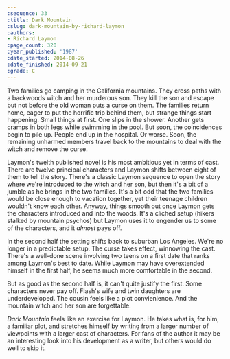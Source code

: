 ```yaml
---
:sequence: 33
:title: Dark Mountain
:slug: dark-mountain-by-richard-laymon
:authors:
- Richard Laymon
:page_count: 320
:year_published: '1987'
:date_started: 2014-08-26
:date_finished: 2014-09-21
:grade: C
---
```


Two families go camping in the California mountains. They cross paths with a backwoods witch and her murderous son. They kill the son and escape but not before the old woman puts a curse on them. The families return home, eager to put the horrific trip behind them, but strange things start happening. Small things at first. One slips in the shower. Another gets cramps in both legs while swimming in the pool. But soon, the coincidences begin to pile up. People end up in the hospital. Or worse. Soon, the remaining unharmed members travel back to the mountains to deal with the witch and remove the curse.

Laymon's twelth published novel is his most ambitious yet in terms of cast. There are twelve principal characters and Laymon shifts between eight of them to tell the story. There's a classic Laymon sequence to open the story where we're introduced to the witch and her son, but then it's a bit of a jumble as he brings in the two families. It's a bit odd that the two families would be close enough to vacation together, yet their teenage children wouldn't know each other. Anyway, things smooth out once Laymon gets the characters introduced and into the woods. It's a cliched setup (hikers stalked by mountain psychos) but Laymon uses it to engender us to some of the characters, and it _almost_ pays off.

In the second half the setting shifts back to suburban Los Angeles. We're no longer in a predictable setup. The curse takes effect, winnowing the cast. There's a well-done scene involving two teens on a first date that ranks among Laymon's best to date. While Laymon may have overextended himself in the first half, he seems much more comfortable in the second.

But as good as the second half is, it can't quite justify the first. Some characters never pay off. Flash's wife and twin daughters are underdeveloped. The cousin feels like a plot convienience. And the mountain witch and her son are forgettable.

_Dark Mountain_ feels like an exercise for Laymon. He takes what is, for him, a familiar plot, and stretches himself by writing from a larger number of viewpoints with a larger cast of characters. For fans of the author it may be an interesting look into his development as a writer, but others would do well to skip it.